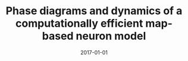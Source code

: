 ---
title: "Phase diagrams and dynamics of a computationally efficient map-based neuron model"
collection: publications
permalink: /publication/2017-01-01-Phase-diagrams-and-dynamics-of-a-computationally-efficient-map-based-neuron-model
date: 2017-01-01
year: 2017
venue: 'PLoS ONE'
paperurl: 'https://dx.doi.org/10.1371/journal.pone.0174621'
citation: ' <u>M. Girardi-Schappo</u>,  G. Bortolotto,  R. Stenzinger,  J. Gonsalves,  M. Tragtenberg, &quot;Phase diagrams and dynamics of a computationally efficient map-based neuron model.&quot; PLoS ONE, 2017.'
pubtype:  paper
---